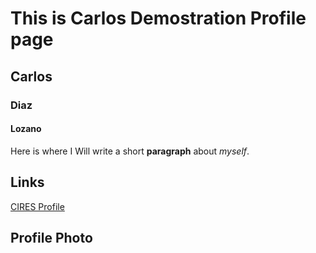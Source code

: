 # This is Carlos Demostration Profile page
## Carlos
### Diaz
#### Lozano
Here is where I Will write a short **paragraph** about *myself*.


## Links
[CIRES Profile](https://www.ecopetrol.com.co/wps/portal)

## Profile Photo
